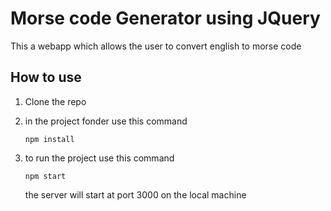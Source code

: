 
# Morse code Generator using JQuery

This a webapp which allows the user to convert english to morse code

## How to use

1. Clone the repo

2. in the project fonder use this command

    ```npm install```

3. to run the project use this command

    ```npm start```

    the server will start at port 3000 on the local machine



